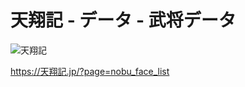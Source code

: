 # 天翔記 - データ - 武将データ

![天翔記](https://img.shields.io/badge/天翔記-with_PK-6479ff.svg)

https://天翔記.jp/?page=nobu_face_list